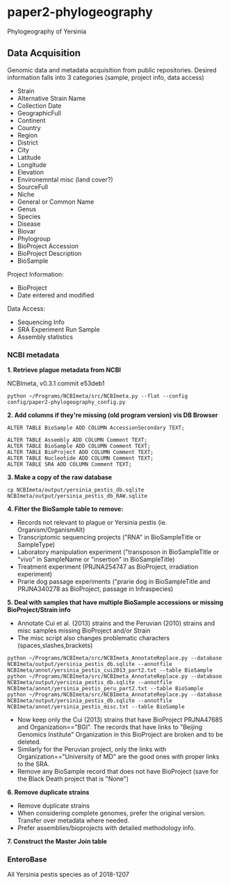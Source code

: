 # paper2-phylogeography
Phylogeography of Yersinia

## Data Acquisition
Genomic data and metadata acquisition from public repositories.
Desired information falls into 3 categories (sample, project info, data access)  

- Strain
- Alternative Strain Name
- Collection Date
- GeographicFull
- Continent
- Country
- Region
- District
- City
- Latitude
- Longitude
- Elevation
- Environemntal misc (land cover?)
- SourceFull
- Niche
- General or Common Name
- Genus
- Species
- Disease
- Biovar
- Phylogroup
- BioProject Accession
- BioProject Description
- BioSample


Project Information:
- BioProject
- Date entered and modified


Data Access:
- Sequencing Info
- SRA Experiment Run Sample
- Assembly statistics


### NCBI metadata
**1. Retrieve plague metadata from NCBI**

NCBImeta, v0.3.1 commit e53deb1
```
python ~/Programs/NCBImeta/src/NCBImeta.py --flat --config config/paper2-phylogeography_config.py

```

**2. Add columns if they're missing (old program version) vis DB Browser**
```
ALTER TABLE BioSample ADD COLUMN AccessionSecondary TEXT;

ALTER TABLE Assembly ADD COLUMN Comment TEXT;
ALTER TABLE BioSample ADD COLUMN Comment TEXT;
ALTER TABLE BioProject ADD COLUMN Comment TEXT;
ALTER TABLE Nucleotide ADD COLUMN Comment TEXT;
ALTER TABLE SRA ADD COLUMN Comment TEXT;
```

**3. Make a copy of the raw database**
```
cp NCBImeta/output/yersinia_pestis_db.sqlite NCBImeta/output/yersinia_pestis_db_RAW.sqlite
```

**4. Filter the BioSample table to remove:**
- Records not relevant to plague or Yersinia pestis (ie. Organism/OrganismAlt)
- Transcriptomic sequencing projects ("RNA" in BioSampleTitle or SampleType)
- Laboratory manipulation experiment ("transposon in BioSampleTitle or "vivo" in SampleName or "insertion" in BioSampleTitle)
- Treatment experiment (PRJNA254747 as BioProject, irradiation experiment)
- Prarie dog passage experiments ("prarie dog in BioSampleTitle and PRJNA340278 as BioProject, passage in Infraspecies)

**5. Deal with samples that have multiple BioSample accessions or missing BioProject/Strain info**
- Annotate Cui et al. (2013) strains and the Peruvian (2010) strains and misc samples missing BioProject and/or Strain
- The misc script also changes problematic characters (spaces,slashes,brackets)
```
python ~/Programs/NCBImeta/src/NCBImeta_AnnotateReplace.py --database NCBImeta/output/yersinia_pestis_db.sqlite --annotfile NCBImeta/annot/yersinia_pestis_cui2013_part2.txt --table BioSample
python ~/Programs/NCBImeta/src/NCBImeta_AnnotateReplace.py --database NCBImeta/output/yersinia_pestis_db.sqlite --annotfile NCBImeta/annot/yersinia_pestis_peru_part2.txt --table BioSample
python ~/Programs/NCBImeta/src/NCBImeta_AnnotateReplace.py --database NCBImeta/output/yersinia_pestis_db.sqlite --annotfile NCBImeta/annot/yersinia_pestis_misc.txt --table BioSample

```
- Now keep only the Cui (2013) strains that have BioProject PRJNA47685 and Organization=="BGI". The records that have links to "Beijing Genomics Institute" Organization in this BioProject are broken and to be deleted.
- Similarly for the Peruvian project, only the links with Organization=="University of MD" are the good ones with proper links to the SRA.
- Remove any BioSample record that does not have BioProject (save for the Black Death project that is "None")

**6. Remove duplicate strains**
- Remove duplicate strains
- When considering complete genomes, prefer the original version. Transfer over metadata where needed.
- Prefer assemblies/bioprojects with detailed methodology info.

**7. Construct the Master Join table**



### EnteroBase
All Yersinia pestis species as of 2018-1207
